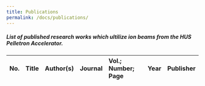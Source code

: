```yaml
---
title: Publications
permalink: /docs/publications/
---
```


##### List of published research works which ultilize ion beams from the HUS Pelletron Accelerator.

<div class="table-2">
	<table width="100%">
		<thead>
			<tr>
				<th align="left">No.</th>
				<th align="left">Title</th>
				<th align="left">Author(s)</th>
				<th align="left">Journal</th>
				<th align="left">Vol.; Number; Page</th>
				<th align="left">Year</th>
				<th align="left">Publisher</th>
			</tr>
		</thead>
		<tbody id="results"></tbody>
	</table>
</div>

<script>
	fetch("/assets/publications_database.xml")
	.then(response => response.text())
	.then((data) => {
		let parser = new DOMParser(),
		xml = parser.parseFromString(data,"text/xml");
		var no = xml.getElementsByTagName('no');
		var title = xml.getElementsByTagName('title');
		var author = xml.getElementsByTagName('author');
		var journal = xml.getElementsByTagName('journal');
		var volumne = xml.getElementsByTagName('volumne');
		var number = xml.getElementsByTagName('number');
		var page = xml.getElementsByTagName('page');
		var year = xml.getElementsByTagName('year');
		var publisher = xml.getElementsByTagName('publisher');
		for (i = 0; i < no.length; i++) {
			no_i = no[i].childNodes[0].nodeValue;
			title_i = title[i].childNodes[0].nodeValue;
			author_i = author[i].childNodes[0].nodeValue;
			journal_i = journal[i].childNodes[0].nodeValue;
			volumne_i = volumne[i].childNodes[0].nodeValue;
			number_i = number[i].childNodes[0].nodeValue;
			page_i = page[i].childNodes[0].nodeValue;
			year_i = year[i].childNodes[0].nodeValue;
			publisher_i = publisher[i].childNodes[0].nodeValue;
			const row = `<tr>
						<td align="left">${no_i}</td>
						<td align="left">${title_i}</td>
						<td align="left">${author_i}</td>
						<td align="left">${journal_i}</td>
						<td align="left">${volumne_i}; ${number_i}; ${page_i}</td>
						<td align="left">${year_i}</td>
						<td align="left">${publisher_i}</td>
						</tr>`;
			const results = document.querySelector("#results");
			results.insertAdjacentHTML("beforeend",row);
		};
	});
</script>

